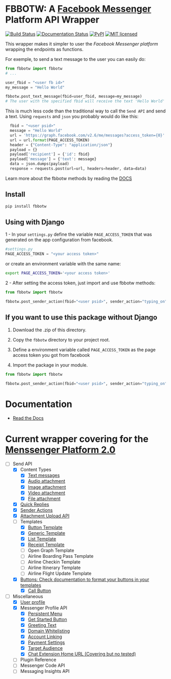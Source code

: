# FBBOTW: A [Facebook Messenger](https://developers.facebook.com/products/messenger/) Platform API Wrapper

[![Build Status](https://travis-ci.org/JoabMendes/fbbotw.svg?branch=master)](https://travis-ci.org/JoabMendes/fbbotw) [![Documentation Status](https://readthedocs.org/projects/fbbotw/badge/?version=latest)](http://fbbotw.readthedocs.io) [![PyPI](https://img.shields.io/pypi/v/fbbotw.svg)](https://pypi.python.org/pypi?name=fbbotw&:action=display) [![MIT licensed](https://img.shields.io/badge/license-MIT-blue.svg)](https://raw.githubusercontent.com/hyperium/hyper/master/LICENSE) 


This wrapper makes it simpler to user the *Facebook Messenger platform*  wrapping the endpoints as functions.

For exemple, to send a text message to the user you can easily do:

```py
from fbbotw import fbbotw
# ...

user_fbid = "<user fb id>"
my_message = "Hello World"

fbbotw.post_text_message(fbid=user_fbid, message=my_message)
# The user with the specified fbid will receive the text 'Hello World'

```

This is much less code than the traditional way to call the `Send API` and send a text. Using `requests` and `json` you probably would do like this:

```py
  fbid = "<user psid>"
  message = "Hello World"
  url = 'https://graph.facebook.com/v2.6/me/messages?access_token={0}'
  url = url.format(PAGE_ACCESS_TOKEN)
  header = {"Content-Type": "application/json"}
  payload = {}
  payload['recipient'] = {'id': fbid}
  payload['message'] = {'text': message}
  data = json.dumps(payload)
  response = requests.post(url=url, headers=header, data=data)
```

Learn more about the fbbotw methods by reading the [DOCS](http://fbbotw.readthedocs.io/en/latest/)

## Install

```sh
pip install fbbotw
```

## Using with Django

1 - In your `settings.py` define the variable `PAGE_ACCESS_TOKEN` that was 
generated on the app configuration from facebook.

```py
#settings.py
PAGE_ACCESS_TOKEN = "<your access token>"
```

or create an environment variable with the same name:

```sh
export PAGE_ACCESS_TOKEN='<your access token>'
```

2 - After setting the access token, just import and use fbbotw methods:

```py
from fbbotw import fbbotw

fbbotw.post_sender_action(fbid="<user psid>", sender_action="typing_on")

```

## If you want to use this package without Django

1. Download the .zip of this directory.

2. Copy the `fbbotw` directory to your project root.

3. Define a environment variable called `PAGE_ACCESS_TOKEN` as the page access token you got from facebook

4. Import the package in your module.

```py
from fbbotw import fbbotw

fbbotw.post_sender_action(fbid="<user psid>", sender_action="typing_on")
```

# Documentation

- [Read the Docs](http://fbbotw.readthedocs.io/en/latest/)

# Current wrapper covering for the [Menssenger Platform 2.0](https://developers.facebook.com/docs/messenger-platform/product-overview)


- [ ] Send API
  - [x] Content Types
    - [x] [Text messages](https://developers.facebook.com/docs/messenger-platform/send-api-reference/text-message)
    - [x] [Audio attachment](https://developers.facebook.com/docs/messenger-platform/send-api-reference/audio-attachment)
    - [x] [Image attachment](https://developers.facebook.com/docs/messenger-platform/send-api-reference/image-attachment)
    - [x] [Video attachment](https://developers.facebook.com/docs/messenger-platform/send-api-reference/video-attachment)
    - [x] [File attachment](https://developers.facebook.com/docs/messenger-platform/send-api-reference/file-attachment)
  - [x] [Quick Replies](https://developers.facebook.com/docs/messenger-platform/send-api-reference/quick-replies)
  - [x] [Sender Actions](https://developers.facebook.com/docs/messenger-platform/send-api-reference/sender-actions)
  - [x] [Attachment Upload API](https://developers.facebook.com/docs/messenger-platform/send-api-reference/attachment-upload)
  - [ ] Templates
    - [x] [Button Template](https://developers.facebook.com/docs/messenger-platform/send-api-reference/button-template)
    - [x] [Generic Template](https://developers.facebook.com/docs/messenger-platform/send-api-reference/generic-template)
    - [x] [List Template](https://developers.facebook.com/docs/messenger-platform/send-api-reference/list-template)
    - [x] [Receipt Template](https://developers.facebook.com/docs/messenger-platform/send-api-reference/receipt-template)
    - [ ] Open Graph Template
    - [ ] Airline Boarding Pass Template
    - [ ] Airline Checkin Template
    - [ ] Airline Itinerary Template
    - [ ] Airline Flight Update Template
  - [x] [Buttons: Check documentation to format your buttons in your templates](https://developers.facebook.com/docs/messenger-platform/send-api-reference/buttons)
      - [x] [Call Button](https://developers.facebook.com/docs/messenger-platform/send-api-reference/call-button)
- [ ] Miscellaneous
  - [x] [User profile](https://developers.facebook.com/docs/messenger-platform/user-profile)
  - [x] Messenger Profile API
    - [x] [Persistent Menu](https://developers.facebook.com/docs/messenger-platform/messenger-profile/persistent-menu)
    - [x] [Get Started Button](https://developers.facebook.com/docs/messenger-platform/messenger-profile/get-started-button)
    - [x] [Greeting Text](https://developers.facebook.com/docs/messenger-platform/messenger-profile/greeting-text)
    - [x] [Domain Whitelisting](https://developers.facebook.com/docs/messenger-platform/messenger-profile/domain-whitelisting)
    - [x] [Account Linking](https://developers.facebook.com/docs/messenger-platform/messenger-profile/account-linking-url)
    - [x] [Payment Settings](https://developers.facebook.com/docs/messenger-platform/messenger-profile/payment-settings)
    - [x] [Target Audience](https://developers.facebook.com/docs/messenger-platform/messenger-profile/target-audience)
    - [x] [Chat Extension Home URL (Covering but no tested)](https://developers.facebook.com/docs/messenger-platform/messenger-profile/home-url)
  - [ ] Plugin Reference
  - [ ] Messenger Code API
  - [ ] Messaging Insights API
